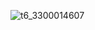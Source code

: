 ![t6_3300014607](https://user-images.githubusercontent.com/17806205/203689768-07a4644f-65bc-45c5-912e-1edd888b7b51.jpg)